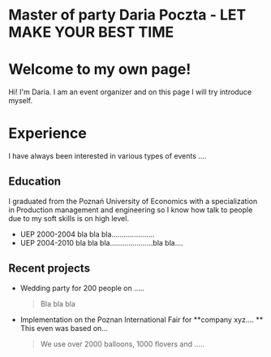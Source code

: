 
# Master of party **Daria Poczta - LET MAKE YOUR BEST TIME**

# Welcome to my own page!

Hi! I'm Daria. I am an event organizer and on this page I will try introduce myself.  

# Experience

I have always been interested in various types of events ....

## Education

I graduated from the Poznań University of Economics with a specialization in Production management and engineering so I know how talk to people due to my soft skills is on high level.

- UEP 2000-2004 bla bla bla.....................
- UEP 2004-2010 bla bla bla.....................bla bla....

## Recent projects

- Wedding party for 200 people on .....
	> Bla bla bla

- Implementation on the Poznan International Fair for **company xyz.... **  This even was based on... 
	> We use over 2000 balloons, 1000 flovers and .....
